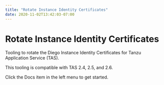 ```yaml
---
title: "Rotate Instance Identity Certificates"
date: 2020-11-02T13:42:03-07:00
---
```


# Rotate Instance Identity Certificates

Tooling to rotate the Diego Instance Identity Certificates
for Tanzu Application Service (TAS).

This tooling is compatible with TAS 2.4, 2.5, and 2.6.

Click the Docs item in the left menu to get started.
